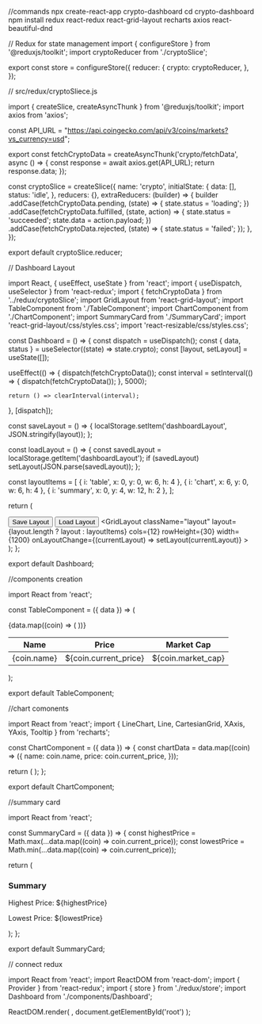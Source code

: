 //commands 
npx create-react-app crypto-dashboard
cd crypto-dashboard
npm install redux react-redux react-grid-layout recharts axios react-beautiful-dnd

// Redux for state management
import { configureStore } from '@reduxjs/toolkit';
import cryptoReducer from './cryptoSlice';

export const store = configureStore({
  reducer: {
    crypto: cryptoReducer,
  },
});

// src/redux/cryptoSliece.js

import { createSlice, createAsyncThunk } from '@reduxjs/toolkit';
import axios from 'axios';

const API_URL = "https://api.coingecko.com/api/v3/coins/markets?vs_currency=usd";

export const fetchCryptoData = createAsyncThunk('crypto/fetchData', async () => {
  const response = await axios.get(API_URL);
  return response.data;
});

const cryptoSlice = createSlice({
  name: 'crypto',
  initialState: {
    data: [],
    status: 'idle',
  },
  reducers: {},
  extraReducers: (builder) => {
    builder
      .addCase(fetchCryptoData.pending, (state) => {
        state.status = 'loading';
      })
      .addCase(fetchCryptoData.fulfilled, (state, action) => {
        state.status = 'succeeded';
        state.data = action.payload;
      })
      .addCase(fetchCryptoData.rejected, (state) => {
        state.status = 'failed';
      });
  },
});

export default cryptoSlice.reducer;

// Dashboard Layout

import React, { useEffect, useState } from 'react';
import { useDispatch, useSelector } from 'react-redux';
import { fetchCryptoData } from '../redux/cryptoSlice';
import GridLayout from 'react-grid-layout';
import TableComponent from './TableComponent';
import ChartComponent from './ChartComponent';
import SummaryCard from './SummaryCard';
import 'react-grid-layout/css/styles.css';
import 'react-resizable/css/styles.css';

const Dashboard = () => {
  const dispatch = useDispatch();
  const { data, status } = useSelector((state) => state.crypto);
  const [layout, setLayout] = useState([]);

  useEffect(() => {
    dispatch(fetchCryptoData());
    const interval = setInterval(() => {
      dispatch(fetchCryptoData());
    }, 5000);

    return () => clearInterval(interval);
  }, [dispatch]);

  const saveLayout = () => {
    localStorage.setItem('dashboardLayout', JSON.stringify(layout));
  };

  const loadLayout = () => {
    const savedLayout = localStorage.getItem('dashboardLayout');
    if (savedLayout) setLayout(JSON.parse(savedLayout));
  };

  const layoutItems = [
    { i: 'table', x: 0, y: 0, w: 6, h: 4 },
    { i: 'chart', x: 6, y: 0, w: 6, h: 4 },
    { i: 'summary', x: 0, y: 4, w: 12, h: 2 },
  ];

  return (
    <div>
      <button onClick={saveLayout}>Save Layout</button>
      <button onClick={loadLayout}>Load Layout</button>
      <GridLayout
        className="layout"
        layout={layout.length ? layout : layoutItems}
        cols={12}
        rowHeight={30}
        width={1200}
        onLayoutChange={(currentLayout) => setLayout(currentLayout)}
      >
        <div key="table">
          <TableComponent data={data} />
        </div>
        <div key="chart">
          <ChartComponent data={data} />
        </div>
        <div key="summary">
          <SummaryCard data={data} />
        </div>
      </GridLayout>
    </div>
  );
};

export default Dashboard;

//components creation

import React from 'react';

const TableComponent = ({ data }) => (
  <table>
    <thead>
      <tr>
        <th>Name</th>
        <th>Price</th>
        <th>Market Cap</th>
      </tr>
    </thead>
    <tbody>
      {data.map((coin) => (
        <tr key={coin.id}>
          <td>{coin.name}</td>
          <td>${coin.current_price}</td>
          <td>${coin.market_cap}</td>
        </tr>
      ))}
    </tbody>
  </table>
);

export default TableComponent;

//chart comonents

import React from 'react';
import { LineChart, Line, CartesianGrid, XAxis, YAxis, Tooltip } from 'recharts';

const ChartComponent = ({ data }) => {
  const chartData = data.map((coin) => ({
    name: coin.name,
    price: coin.current_price,
  }));

  return (
    <LineChart width={600} height={300} data={chartData}>
      <Line type="monotone" dataKey="price" stroke="#8884d8" />
      <CartesianGrid stroke="#ccc" />
      <XAxis dataKey="name" />
      <YAxis />
      <Tooltip />
    </LineChart>
  );
};

export default ChartComponent;

//summary card

import React from 'react';

const SummaryCard = ({ data }) => {
  const highestPrice = Math.max(...data.map((coin) => coin.current_price));
  const lowestPrice = Math.min(...data.map((coin) => coin.current_price));

  return (
    <div>
      <h3>Summary</h3>
      <p>Highest Price: ${highestPrice}</p>
      <p>Lowest Price: ${lowestPrice}</p>
    </div>
  );
};

export default SummaryCard;

// connect redux

import React from 'react';
import ReactDOM from 'react-dom';
import { Provider } from 'react-redux';
import { store } from './redux/store';
import Dashboard from './components/Dashboard';

ReactDOM.render(
  <Provider store={store}>
    <Dashboard />
  </Provider>,
  document.getElementById('root')
);
